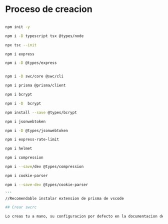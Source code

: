 # Proceso de creacion

````bash

npm init -y

npm i -D typescript tsx @types/node

npx tsc --init

npm i express

npm i -D @types/express 


npm i -D swc/core @swc/cli

npm i prisma @prisma/client

npm i bcrypt

npm i -D  bcrypt

npm install --save @types/bcrypt

npm i jsonwebtoken

npm i -D @types/jsonwebtoken

npm i express-rate-limit

npm i helmet

npm i compression

npm i --save/dev @types/compression

npm i cookie-parser

npm i --save-dev @types/cookie-parser

```
//Recomendable instalar extension de prisma de vscode

## Crear swcrc

Lo creas tu a mano, su configuracion por defecto en la documentacion de typescrip

